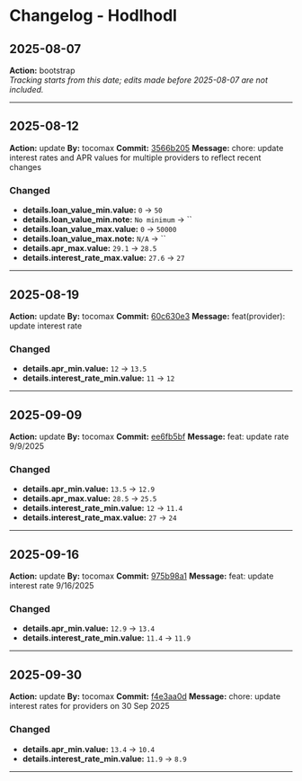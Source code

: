 # Changelog - Hodlhodl

## 2025-08-07
**Action:** bootstrap  
*Tracking starts from this date; edits made before 2025-08-07 are not included.*

---
## 2025-08-12
**Action:** update
**By:** tocomax
**Commit:** [3566b205](https://github.com/your-repo/commit/3566b205)
**Message:** chore: update interest rates and APR values for multiple providers to reflect recent changes

### Changed
- **details.loan_value_min.value:** `0` → `50`
- **details.loan_value_min.note:** `No minimum` → ``
- **details.loan_value_max.value:** `0` → `50000`
- **details.loan_value_max.note:** `N/A` → ``
- **details.apr_max.value:** `29.1` → `28.5`
- **details.interest_rate_max.value:** `27.6` → `27`

---
## 2025-08-19
**Action:** update
**By:** tocomax
**Commit:** [60c630e3](https://github.com/your-repo/commit/60c630e3)
**Message:** feat(provider): update interest rate

### Changed
- **details.apr_min.value:** `12` → `13.5`
- **details.interest_rate_min.value:** `11` → `12`

---
## 2025-09-09
**Action:** update
**By:** tocomax
**Commit:** [ee6fb5bf](https://github.com/your-repo/commit/ee6fb5bf)
**Message:** feat: update rate 9/9/2025

### Changed
- **details.apr_min.value:** `13.5` → `12.9`
- **details.apr_max.value:** `28.5` → `25.5`
- **details.interest_rate_min.value:** `12` → `11.4`
- **details.interest_rate_max.value:** `27` → `24`

---
## 2025-09-16
**Action:** update
**By:** tocomax
**Commit:** [975b98a1](https://github.com/your-repo/commit/975b98a1)
**Message:** feat: update interest rate 9/16/2025

### Changed
- **details.apr_min.value:** `12.9` → `13.4`
- **details.interest_rate_min.value:** `11.4` → `11.9`

---
## 2025-09-30
**Action:** update
**By:** tocomax
**Commit:** [f4e3aa0d](https://github.com/your-repo/commit/f4e3aa0d)
**Message:** chore: update interest rates for providers on 30 Sep 2025

### Changed
- **details.apr_min.value:** `13.4` → `10.4`
- **details.interest_rate_min.value:** `11.9` → `8.9`

---
